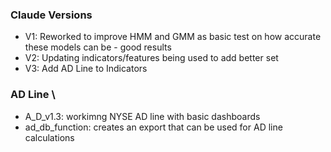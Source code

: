 
### Claude Versions 
- V1: Reworked to improve HMM and GMM as basic test on how accurate these models can be - good results 
- V2: Updating indicators/features being used to add better set 
- V3: Add AD Line to Indicators 


### AD Line \
- A_D_v1.3: workimng NYSE AD line with basic dashboards 
- ad_db_function: creates an export that can be used for AD line calculations 